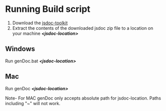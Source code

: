 # Running Build script
1. Download the [jsdoc-toolkit](http://code.google.com/p/jsdoc-toolkit/downloads/list)
2. Extract the contents of the downloaded jsdoc zip file to a location on your machine _**&lt;jsdoc-location&gt;**_

## Windows
Run genDoc.bat _**&lt;jsdoc-location&gt;**_

## Mac
Run genDoc _**&lt;jsdoc-location&gt;**_

Note- For MAC genDoc only accepts absolute path for jsdoc-location. Paths including "~" will not work.
